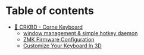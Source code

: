 # Table of contents

* [🥕 CRKBD - Corne Keyboard](README.md)
  * [window management & simple hotkey daemon](readme/window-management-and-simple-hotkey-daemon.md)
  * [ZMK Firmware Configuration](readme/zmk-config.md)
  * [Customize Your Keyboard In 3D](https://typeractive.xyz)
